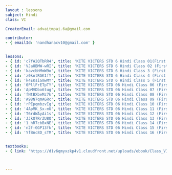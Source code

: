 ```yaml
--- 
layout : lessons 
subject: Hindi
class: VI

CreaterEmail: advaitmpai.6a@gmail.com

contributor: 
- { emailId: 'nandhanacv10@gmail.com' }


lessons: 
- { id: 'c7fA2QTbRR4', title: 'KITE VICTERS STD 6 Hindi Class 01(First Bell-ഫസ്റ്റ് ബെല്‍)' }
- { id: 'VJaOBMW-wRI', title: 'KITE VICTERS STD 6 Hindi Class 02 (First Bell-ഫസ്റ്റ് ബെല്‍)' }
- { id: 'kavcbHMmW9o', title: 'KITE VICTERS STD 6 Hindi Class 3 (First Bell-ഫസ്റ്റ് ബെല്‍)' }
- { id: 'z0kntRGK1fY', title: 'KITE VICTERS STD 6 Hindi Class 4 (First Bell-ഫസ്റ്റ് ബെല്‍)' }
- { id: 'k4EKsiGmwMY', title: 'KITE VICTERS STD 6 Hindi Class 5 (First Bell-ഫസ്റ്റ് ബെല്‍)' }
- { id: '0PllFrETpTY', title: 'KITE VICTERS STD 06 Hindi Class 06 (First Bell-ഫസ്റ്റ് ബെല്‍)' }
- { id: 'ApMVDbo6tug', title: 'KITE VICTERS STD 06 Hindi Class 07 (First Bell-ഫസ്റ്റ് ബെല്‍)' }
- { id: 'fNtBXbeMz7k', title: 'KITE VICTERS STD 06 Hindi Class 08 (First Bell-ഫസ്റ്റ് ബെല്‍)' }
- { id: 'A98N7qmAGRc', title: 'KITE VICTERS STD 06 Hindi Class 09 (First Bell-ഫസ്റ്റ് ബെല്‍)' }
- { id: 'rPEpqmbzvIg', title: 'KITE VICTERS STD 06 Hindi Class 10 (First Bell-ഫസ്റ്റ് ബെല്‍)' }
- { id: '4ApMK_Sx-mU', title: 'KITE VICTERS STD 06 Hindi Class 11 (First Bell-ഫസ്റ്റ് ബെല്‍)' }
- { id: 'T6rdWAyAi1s', title: 'KITE VICTERS STD 06 Hindi Class 12 (First Bell-ഫസ്റ്റ് ബെല്‍)' }
- { id: 'JJkO7RrZU8Q', title: 'KITE VICTERS STD 06 Hindi Class 13 (First Bell-ഫസ്റ്റ് ബെല്‍)' }
- { id: '1_hR7cbBxNE', title: 'KITE VICTERS STD 06 Hindi Class 14 (First Bell-ഫസ്റ്റ് ബെല്‍)' }
- { id: 'n2f-GGP13fk', title: 'KITE VICTERS STD 06 Hindi Class 15 (First Bell-ഫസ്റ്റ് ബെല്‍)' }
- { id: 'YfBnc8D_sTM', title: 'KITE VICTERS STD 06 Hindi Class 16 (First Bell-ഫസ്റ്റ് ബെല്‍)' }


textbooks:
- { link: 'https://d1v6qmyxzkp4v1.cloudfront.net/uploads/ebook/Class_VI/Hindi/HIndi6.pdf', title: 'Hindi' , medium: '' }



--- 
```

